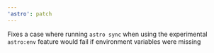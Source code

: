 ```yaml
---
'astro': patch
---
```


Fixes a case where running `astro sync` when using the experimental `astro:env` feature would fail if environment variables were missing
